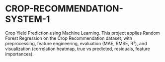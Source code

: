 # CROP-RECOMMENDATION-SYSTEM-1
Crop Yield Prediction using Machine Learning. This project applies Random Forest Regression on the Crop Recommendation dataset, with preprocessing, feature engineering, evaluation (MAE, RMSE, R²), and visualization (correlation heatmap, true vs predicted, residuals, feature importances).
